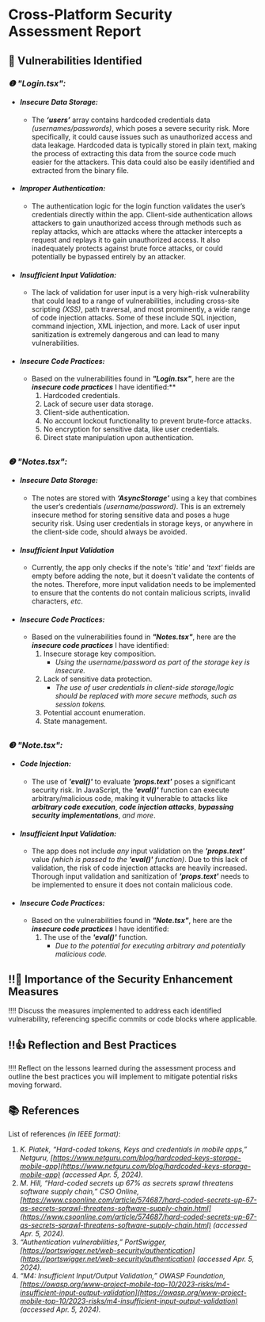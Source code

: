 # Cross-Platform Security Assessment Report


## 🔎 Vulnerabilities Identified

### *❶ "Login.tsx":*

- #### *Insecure Data Storage:*
  - The ***‘users’*** array contains hardcoded credentials data *(usernames/passwords)*, which poses a severe security risk. More specifically, it could cause issues such as unauthorized access and data leakage. Hardcoded data is typically stored in plain text, making the process of extracting this data from the source code much easier for the attackers. This data could also be easily identified and extracted from the binary file.

- #### *Improper Authentication:*
  - The authentication logic for the login function validates the user’s credentials directly within the app. Client-side authentication allows attackers to gain unauthorized access through methods such as replay attacks, which are attacks where the attacker intercepts a request and replays it to gain unauthorized access. It also inadequately protects against brute force attacks, or could potentially be bypassed entirely by an attacker.

- #### *Insufficient Input Validation:*
  - The lack of validation for user input is a very high-risk vulnerability that could lead to a range of vulnerabilities, including cross-site scripting *(XSS)*, path traversal, and most prominently, a wide range of code injection attacks. Some of these include SQL injection, command injection, XML injection, and more. Lack of user input sanitization is extremely dangerous and can lead to many vulnerabilities.

- #### *Insecure Code Practices:*
  - Based on the vulnerabilities found in ***"Login.tsx"***, here are the ***insecure code practices*** I have identified:**
	1. Hardcoded credentials.
	2. Lack of secure user data storage.
	3. Client-side authentication.
	4. No account lockout functionality to prevent brute-force attacks.
	5. No encryption for sensitive data, like user credentials.
	6. Direct state manipulation upon authentication.
##

### *❷ "Notes.tsx":*

- #### *Insecure Data Storage:*
  - The notes are stored with ***‘AsyncStorage’*** using a key that combines the user’s credentials *(username/password)*. This is an extremely insecure method for storing sensitive data and poses a huge security risk. Using user credentials in storage keys, or anywhere in the client-side code, should always be avoided.

- #### *Insufficient Input Validation*
  - Currently, the app only checks if the note's *'title'* and *'text'* fields are empty before adding the note, but it doesn't validate the contents of the notes. Therefore, more input validation needs to be implemented to ensure that the contents do not contain malicious scripts, invalid characters, *etc*.

- #### *Insecure Code Practices:*
  - Based on the vulnerabilities found in ***"Notes.tsx"***, here are the ***insecure code practices*** I have identified:
	1. Insecure storage key composition.
       - *Using the username/password as part of the storage key is insecure.*
	2. Lack of sensitive data protection.
       - *The use of user credentials in client-side storage/logic should be replaced with more secure methods, such as session tokens.*
	3. Potential account enumeration.
	4. State management.
##

### *❸ "Note.tsx":*

- #### *Code Injection:*
  - The use of ***'eval()'*** to evaluate ***'props.text'*** poses a significant security risk. In JavaScript, the ***'eval()'*** function can execute arbitrary/malicious code, making it vulnerable to attacks like ***arbitrary code execution***, ***code injection attacks***, ***bypassing security implementations***, *and more*.

- #### *Insufficient Input Validation:*
  - The app does not include *any* input validation on the ***'props.text'*** value *(which is passed to the ***'eval()'*** function)*. Due to this lack of validation, the risk of code injection attacks are heavily increased. Thorough input validation and sanitization of ***'props.text'*** needs to be implemented to ensure it does not contain malicious code.

- #### *Insecure Code Practices:*
  - Based on the vulnerabilities found in ***"Note.tsx"***, here are the ***insecure code practices*** I have identified:
    1. The use of the ***'eval()'*** function.
		- *Due to the potential for executing arbitrary and potentially malicious code.*
##


## ‼️🔐 Importance of the Security Enhancement Measures
‼️‼️ Discuss the measures implemented to address each identified vulnerability, referencing specific commits or code blocks where applicable.
##


## ‼️👍 Reflection and Best Practices
‼️‼️ Reflect on the lessons learned during the assessment process and outline the best practices you will implement to mitigate potential risks moving forward.
##


## 📚 References
List of references *(in IEEE format)*:

1. *K. Piatek, “Hard-coded tokens, Keys and credentials in mobile apps,” Netguru, [https://www.netguru.com/blog/hardcoded-keys-storage-mobile-app](https://www.netguru.com/blog/hardcoded-keys-storage-mobile-app) (accessed Apr. 5, 2024).*
2. *M. Hill, “Hard-coded secrets up 67% as secrets sprawl threatens software supply chain,” CSO Online, [https://www.csoonline.com/article/574687/hard-coded-secrets-up-67-as-secrets-sprawl-threatens-software-supply-chain.html](https://www.csoonline.com/article/574687/hard-coded-secrets-up-67-as-secrets-sprawl-threatens-software-supply-chain.html) (accessed Apr. 5, 2024).*
3. *“Authentication vulnerabilities,” PortSwigger, [https://portswigger.net/web-security/authentication](https://portswigger.net/web-security/authentication) (accessed Apr. 5, 2024).*
4. *“M4: Insufficient Input/Output Validation,” OWASP Foundation, [https://owasp.org/www-project-mobile-top-10/2023-risks/m4-insufficient-input-output-validation](https://owasp.org/www-project-mobile-top-10/2023-risks/m4-insufficient-input-output-validation) (accessed Apr. 5, 2024).*